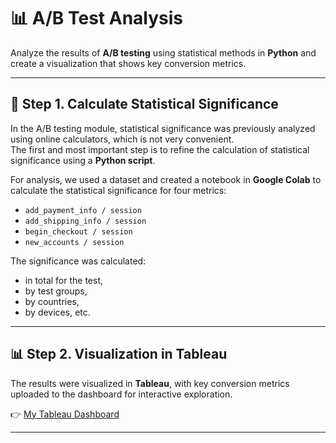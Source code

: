 # 📊 A/B Test Analysis

Analyze the results of **A/B testing** using statistical methods in **Python** and create a visualization that shows key conversion metrics.

---

## 🧪 Step 1. Calculate Statistical Significance
In the A/B testing module, statistical significance was previously analyzed using online calculators, which is not very convenient.  
The first and most important step is to refine the calculation of statistical significance using a **Python script**.

For analysis, we used a dataset and created a notebook in **Google Colab** to calculate the statistical significance for four metrics:

- `add_payment_info / session`  
- `add_shipping_info / session`  
- `begin_checkout / session`  
- `new_accounts / session`  

The significance was calculated:
- in total for the test,  
- by test groups,  
- by countries,  
- by devices, etc.  

---

## 📊 Step 2. Visualization in Tableau
The results were visualized in **Tableau**, with key conversion metrics uploaded to the dashboard for interactive exploration.

👉 [My Tableau Dashboard](https://public.tableau.com/](https://public.tableau.com/app/profile/viktoriia.serozhenko6318/viz/ABTest_17552153375840/AB_Test)](https://public.tableau.com/app/profile/viktoriia.serozhenko6318/viz/ABTest_17552153375840/AB_Test))

---
